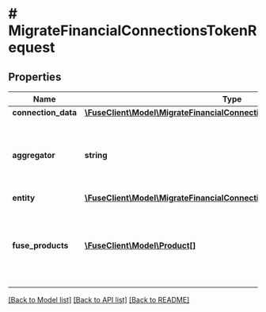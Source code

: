 # # MigrateFinancialConnectionsTokenRequest

## Properties

Name | Type | Description | Notes
------------ | ------------- | ------------- | -------------
**connection_data** | [**\FuseClient\Model\MigrateFinancialConnectionsAggregatorConnectionData**](MigrateFinancialConnectionsAggregatorConnectionData.md) |  |
**aggregator** | **string** | The aggregator being migrated (either &#39;plaid&#39;, &#39;mx&#39; or &#39;teller). |
**entity** | [**\FuseClient\Model\MigrateFinancialConnectionsTokenRequestEntity**](MigrateFinancialConnectionsTokenRequestEntity.md) |  |
**fuse_products** | [**\FuseClient\Model\Product[]**](Product.md) | A list of Fuse products that the migrated connection will have access to. |

[[Back to Model list]](../../README.md#models) [[Back to API list]](../../README.md#endpoints) [[Back to README]](../../README.md)
